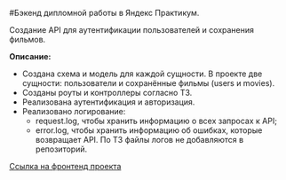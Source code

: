 #Бэкенд дипломной работы в Яндекс Практикум.

Создание API для аутентификации пользователей и сохранения фильмов.

**Описание:**

- Создана схема и модель для каждой сущности. В проекте две сущности: пользователи и сохранённые фильмы (users и movies).
- Созданы роуты и контроллеры согласно ТЗ.
- Реализована аутентификация и авторизация.
- Реализовано логирование:
  - request.log, чтобы хранить информацию о всех запросах к API;
  - error.log, чтобы хранить информацию об ошибках, которые возвращает API.
    По ТЗ файлы логов не добавляются в репозиторий.

[Ссылка на фронтенд проекта](https://github.com/AlexeyPakhomov/movies-explorer-frontend)

<!--IP 158.160.57.53

Backend https://api.pakhomov.nomoredomains.rocks-->
